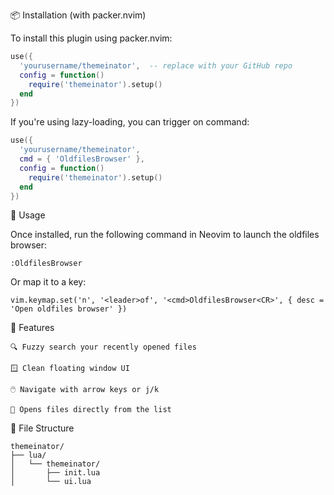 📦 Installation (with packer.nvim)

To install this plugin using packer.nvim:
```lua
use({
  'yourusername/themeinator',  -- replace with your GitHub repo
  config = function()
    require('themeinator').setup()
  end
})
```
If you're using lazy-loading, you can trigger on command:
```lua
use({
  'yourusername/themeinator',
  cmd = { 'OldfilesBrowser' },
  config = function()
    require('themeinator').setup()
  end
})
```
🚀 Usage

Once installed, run the following command in Neovim to launch the oldfiles browser:
```
:OldfilesBrowser
```
Or map it to a key:
```
vim.keymap.set('n', '<leader>of', '<cmd>OldfilesBrowser<CR>', { desc = 'Open oldfiles browser' })
```
🔧 Features

    🔍 Fuzzy search your recently opened files

    🪟 Clean floating window UI

    🖱️ Navigate with arrow keys or j/k

    📁 Opens files directly from the list

📁 File Structure
```
themeinator/
├── lua/
│   └── themeinator/
│       ├── init.lua
│       └── ui.lua
```
